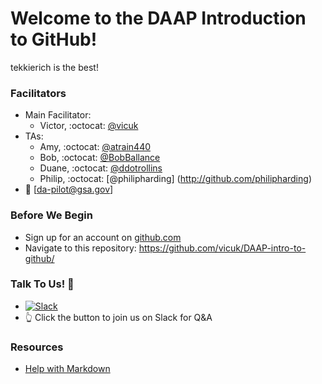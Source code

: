 # Welcome to the DAAP Introduction to GitHub!

tekkierich is the best!

### Facilitators
- Main Facilitator:
  - Victor, :octocat: [@vicuk](http://github.com/vicuk)
- TAs:
  - Amy, :octocat: [@atrain440](http://github.com/atrain440)
  - Bob, :octocat: [@BobBallance](http://github.com/BobBallance)
  - Duane, :octocat: [@ddotrollins](http://github.com/ddotrollins)
  - Philip, :octocat: [@philipharding] (http://github.com/philipharding)
- :email: [da-pilot@gsa.gov]

### Before We Begin
- Sign up for an account on [github.com](http://github.com)
- Navigate to this repository: https://github.com/vicuk/DAAP-intro-to-github/

### Talk To Us! :speech_balloon:
- [![Slack](http://www.jaredhanstra.com/images/logos/slack.png)](https://18f.slack.com/messages/daa-partners/)
- :point_up_2: Click the button to join us on Slack for Q&A

### Resources
- [Help with Markdown](https://guides.github.com/features/mastering-markdown/)

